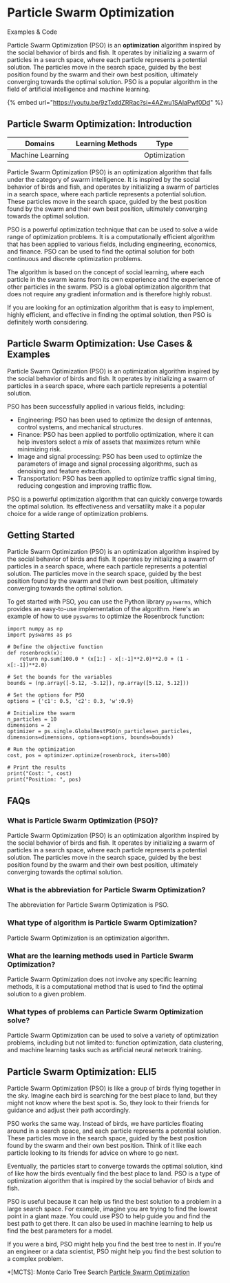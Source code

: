 # Particle Swarm Optimization

Examples & Code

Particle Swarm Optimization (PSO) is an **optimization** algorithm inspired by the social behavior of birds and fish. It operates by initializing a swarm of particles in a search space, where each particle represents a potential solution. The particles move in the search space, guided by the best position found by the swarm and their own best position, ultimately converging towards the optimal solution. PSO is a popular algorithm in the field of artificial intelligence and machine learning.

{% embed url="https://youtu.be/9zTxddZRRac?si=4AZwu1SAIaPwf0Dd" %}

## Particle Swarm Optimization: Introduction

| Domains          | Learning Methods | Type         |
| ---------------- | ---------------- | ------------ |
| Machine Learning |                  | Optimization |

Particle Swarm Optimization (PSO) is an optimization algorithm that falls under the category of swarm intelligence. It is inspired by the social behavior of birds and fish, and operates by initializing a swarm of particles in a search space, where each particle represents a potential solution. These particles move in the search space, guided by the best position found by the swarm and their own best position, ultimately converging towards the optimal solution.

PSO is a powerful optimization technique that can be used to solve a wide range of optimization problems. It is a computationally efficient algorithm that has been applied to various fields, including engineering, economics, and finance. PSO can be used to find the optimal solution for both continuous and discrete optimization problems.

The algorithm is based on the concept of social learning, where each particle in the swarm learns from its own experience and the experience of other particles in the swarm. PSO is a global optimization algorithm that does not require any gradient information and is therefore highly robust.

If you are looking for an optimization algorithm that is easy to implement, highly efficient, and effective in finding the optimal solution, then PSO is definitely worth considering.

## Particle Swarm Optimization: Use Cases & Examples

Particle Swarm Optimization (PSO) is an optimization algorithm inspired by the social behavior of birds and fish. It operates by initializing a swarm of particles in a search space, where each particle represents a potential solution.

PSO has been successfully applied in various fields, including:

* Engineering: PSO has been used to optimize the design of antennas, control systems, and mechanical structures.
* Finance: PSO has been applied to portfolio optimization, where it can help investors select a mix of assets that maximizes return while minimizing risk.
* Image and signal processing: PSO has been used to optimize the parameters of image and signal processing algorithms, such as denoising and feature extraction.
* Transportation: PSO has been applied to optimize traffic signal timing, reducing congestion and improving traffic flow.

PSO is a powerful optimization algorithm that can quickly converge towards the optimal solution. Its effectiveness and versatility make it a popular choice for a wide range of optimization problems.

## Getting Started

Particle Swarm Optimization (PSO) is an optimization algorithm inspired by the social behavior of birds and fish. It operates by initializing a swarm of particles in a search space, where each particle represents a potential solution. The particles move in the search space, guided by the best position found by the swarm and their own best position, ultimately converging towards the optimal solution.

To get started with PSO, you can use the Python library `pyswarms`, which provides an easy-to-use implementation of the algorithm. Here's an example of how to use `pyswarms` to optimize the Rosenbrock function:

```
import numpy as np
import pyswarms as ps

# Define the objective function
def rosenbrock(x):
    return np.sum(100.0 * (x[1:] - x[:-1]**2.0)**2.0 + (1 - x[:-1])**2.0)

# Set the bounds for the variables
bounds = (np.array([-5.12, -5.12]), np.array([5.12, 5.12]))

# Set the options for PSO
options = {'c1': 0.5, 'c2': 0.3, 'w':0.9}

# Initialize the swarm
n_particles = 10
dimensions = 2
optimizer = ps.single.GlobalBestPSO(n_particles=n_particles, dimensions=dimensions, options=options, bounds=bounds)

# Run the optimization
cost, pos = optimizer.optimize(rosenbrock, iters=100)

# Print the results
print("Cost: ", cost)
print("Position: ", pos)

```

## FAQs

### What is Particle Swarm Optimization (PSO)?

Particle Swarm Optimization (PSO) is an optimization algorithm inspired by the social behavior of birds and fish. It operates by initializing a swarm of particles in a search space, where each particle represents a potential solution. The particles move in the search space, guided by the best position found by the swarm and their own best position, ultimately converging towards the optimal solution.

### What is the abbreviation for Particle Swarm Optimization?

The abbreviation for Particle Swarm Optimization is PSO.

### What type of algorithm is Particle Swarm Optimization?

Particle Swarm Optimization is an optimization algorithm.

### What are the learning methods used in Particle Swarm Optimization?

Particle Swarm Optimization does not involve any specific learning methods, it is a computational method that is used to find the optimal solution to a given problem.

### What types of problems can Particle Swarm Optimization solve?

Particle Swarm Optimization can be used to solve a variety of optimization problems, including but not limited to: function optimization, data clustering, and machine learning tasks such as artificial neural network training.

## Particle Swarm Optimization: ELI5

Particle Swarm Optimization (PSO) is like a group of birds flying together in the sky. Imagine each bird is searching for the best place to land, but they might not know where the best spot is. So, they look to their friends for guidance and adjust their path accordingly.

PSO works the same way. Instead of birds, we have particles floating around in a search space, and each particle represents a potential solution. These particles move in the search space, guided by the best position found by the swarm and their own best position. Think of it like each particle looking to its friends for advice on where to go next.

Eventually, the particles start to converge towards the optimal solution, kind of like how the birds eventually find the best place to land. PSO is a type of optimization algorithm that is inspired by the social behavior of birds and fish.

PSO is useful because it can help us find the best solution to a problem in a large search space. For example, imagine you are trying to find the lowest point in a giant maze. You could use PSO to help guide you and find the best path to get there. It can also be used in machine learning to help us find the best parameters for a model.

If you were a bird, PSO might help you find the best tree to nest in. If you're an engineer or a data scientist, PSO might help you find the best solution to a complex problem.

\*\[MCTS]: Monte Carlo Tree Search [Particle Swarm Optimization](https://serp.ai/particle-swarm-optimization/)
